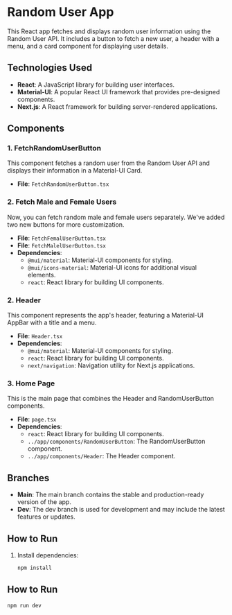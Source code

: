 # Random User App

This React app fetches and displays random user information using the Random User API. It includes a button to fetch a new user, a header with a menu, and a card component for displaying user details.

## Technologies Used

- **React**: A JavaScript library for building user interfaces.
- **Material-UI**: A popular React UI framework that provides pre-designed components.
- **Next.js**: A React framework for building server-rendered applications.

## Components

### 1. FetchRandomUserButton

This component fetches a random user from the Random User API and displays their information in a Material-UI Card.
- **File**: `FetchRandomUserButton.tsx`

### 2. Fetch Male and Female Users

Now, you can fetch random male and female users separately. We've added two new buttons for more customization.

- **File**: `FetchFemalUserButton.tsx`
- **File**: `FetchMalelUserButton.tsx`
- **Dependencies**:
  - `@mui/material`: Material-UI components for styling.
  - `@mui/icons-material`: Material-UI icons for additional visual elements.
  - `react`: React library for building UI components.

### 2. Header

This component represents the app's header, featuring a Material-UI AppBar with a title and a menu.

- **File**: `Header.tsx`
- **Dependencies**:
  - `@mui/material`: Material-UI components for styling.
  - `react`: React library for building UI components.
  - `next/navigation`: Navigation utility for Next.js applications.

### 3. Home Page

This is the main page that combines the Header and RandomUserButton components.

- **File**: `page.tsx`
- **Dependencies**:
  - `react`: React library for building UI components.
  - `../app/components/RandomUserButton`: The RandomUserButton component.
  - `../app/components/Header`: The Header component.

## Branches

- **Main**: The main branch contains the stable and production-ready version of the app.
- **Dev**: The dev branch is used for development and may include the latest features or updates.

## How to Run

1. Install dependencies:

   ```bash
   npm install

## How to Run
    npm run dev